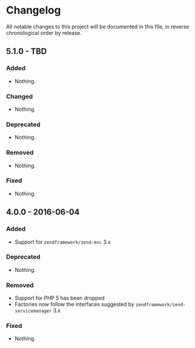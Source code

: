 # Changelog

All notable changes to this project will be documented in this file, in reverse chronological order by release.

## 5.1.0 - TBD

### Added

- Nothing.

### Changed

- Nothing.

### Deprecated

- Nothing.

### Removed

- Nothing.

### Fixed

- Nothing.

## 4.0.0 - 2016-06-04

### Added

- Support for `zendframework/zend-mvc` 3.x

### Deprecated

- Nothing.

### Removed

- Support for PHP 5 has been dropped
- Factories now follow the interfaces suggested by `zendframework/zend-servicemanager` 3.x

### Fixed

- Nothing.
